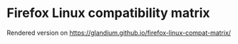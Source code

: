 # Firefox Linux compatibility matrix

Rendered version on https://glandium.github.io/firefox-linux-compat-matrix/

